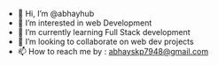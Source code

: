 - 👋 Hi, I’m @abhayhub
- 👀 I’m interested in web Development
- 🌱 I’m currently learning Full Stack development
- 💞️ I’m looking to collaborate on web dev projects
- 📫 How to reach me by : abhayskp7948@gmail.com

<!---
abhayhub/abhayhub is a ✨ special ✨ repository because its `README.md` (this file) appears on your GitHub profile.
You can click the Preview link to take a look at your changes.
--->
